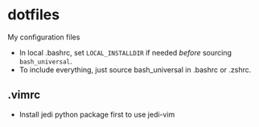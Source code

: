 dotfiles
========

My configuration files

* In local .bashrc, set `LOCAL_INSTALLDIR` if needed _before_ sourcing `bash_universal`.
* To include everything, just source bash_universal in .bashrc or .zshrc.

.vimrc
------

- Install jedi python package first to use jedi-vim

